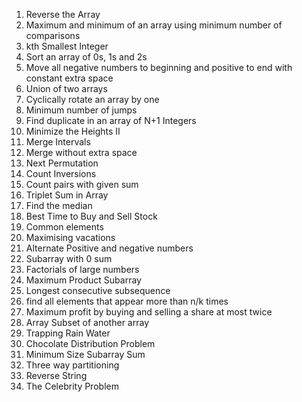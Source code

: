 1. Reverse the Array
2. Maximum and minimum of an array using minimum number of comparisons
3. kth Smallest Integer
4. Sort an array of 0s, 1s and 2s
5. Move all negative numbers to beginning and positive to end with constant extra space
6. Union of two arrays
7. Cyclically rotate an array by one
8. Minimum number of jumps
9. Find duplicate in an array of N+1 Integers
10. Minimize the Heights II
11. Merge Intervals
12. Merge without extra space
13. Next Permutation
14. Count Inversions
15. Count pairs with given sum
16. Triplet Sum in Array
17. Find the median
18. Best Time to Buy and Sell Stock
19. Common elements
20. Maximising vacations
21. Alternate Positive and negative numbers
22. Subarray with 0 sum
23. Factorials of large numbers
24. Maximum Product Subarray
25. Longest consecutive subsequence
26. find all elements that appear more than n/k times
27. Maximum profit by buying and selling a share at most twice
28. Array Subset of another array
29. Trapping Rain Water
30. Chocolate Distribution Problem
31. Minimum Size Subarray Sum
32. Three way partitioning
33. Reverse String
34. The Celebrity Problem